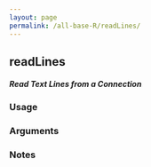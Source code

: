 ```yaml
---
layout: page
permalink: /all-base-R/readLines/
---
```


## __readLines__

#### _Read Text Lines from a Connection_

### Usage

### Arguments

### Notes
